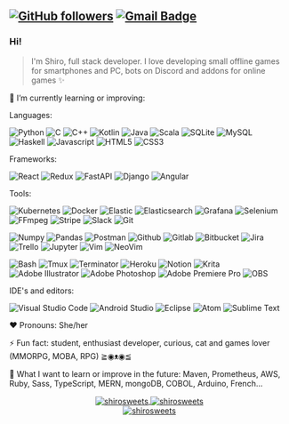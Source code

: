 <div align="left">

[![GitHub followers](https://img.shields.io/github/followers/shirosweets?label=Follow&style=social)](https://github.com/shirosweets/?tab=follow) [![Gmail Badge](https://img.shields.io/badge/-vsv.dev.solft@gmail.com-c14438?style=flat-square&logo=Gmail&logoColor=white&link=mailto:vsv.dev.solft@gmail.com)](mailto:vsv.dev.solft@gmail.com)</div>
---

### Hi!
> I'm Shiro, full stack developer. I love developing small offline games for smartphones and PC, bots on Discord and addons for online games ✨

🌱 I’m currently learning or improving:</p>

Languages:</p>

![Python](https://img.shields.io/badge/-Python-05122A?style=flat&logo=python)
![C](https://img.shields.io/badge/-C-05122A?style=flat&logo=c)
![C++](https://img.shields.io/badge/-C++-05122A?style=flat&logo=cplusplus)
![Kotlin](https://img.shields.io/badge/-Kotlin-05122A?style=flat&logo=kotlin)
![Java](https://img.shields.io/badge/-Java-05122A?style=flat&logo=java)
![Scala](https://img.shields.io/badge/-Scala-05122A?style=flat&logo=scala)
![SQLite](https://img.shields.io/badge/-SQLite-05122A?style=flat&logo=SQLite)
![MySQL](https://img.shields.io/badge/-MySQL-05122A?style=flat&logo=MySQL)
![Haskell](https://img.shields.io/badge/-Haskell-05122A?style=flat&logo=Haskell)
![Javascript](https://img.shields.io/badge/-Javascript-05122A?style=flat&logo=javascript)
![HTML5](https://img.shields.io/badge/-HTML-05122A?style=flat&logo=html5)
![CSS3](https://img.shields.io/badge/-CSS-05122A?style=flat&logo=css3)

Frameworks:</p>

![React](https://img.shields.io/badge/-React-05122A?style=flat&logo=react)
![Redux](https://img.shields.io/badge/-Redux-05122A?style=flat&logo=redux)
![FastAPI](https://img.shields.io/badge/-fastAPI-05122A?style=flat&logo=fastAPI)
![Django](https://img.shields.io/badge/-Django-05122A?style=flat&logo=django)
![Angular](https://img.shields.io/badge/-Angular-05122A?style=flat&logo=angular)

Tools:</p>

![Kubernetes](https://img.shields.io/badge/-Kubernetes-05122A?style=flat&logo=Kubernetes)
![Docker](https://img.shields.io/badge/-Docker-05122A?style=flat&logo=docker)
![Elastic](https://img.shields.io/badge/-Elastic-05122A?style=flat&logo=Elastic)
![Elasticsearch](https://img.shields.io/badge/-Elasticsearch-05122A?style=flat&logo=Elasticsearch)
![Grafana](https://img.shields.io/badge/-Grafana-05122A?style=flat&logo=Grafana)
![Selenium](https://img.shields.io/badge/-Selenium-05122A?style=flat&logo=Selenium)
![FFmpeg](https://img.shields.io/badge/-FFmpeg-05122A?style=flat&logo=FFmpeg)
![Stripe](https://img.shields.io/badge/-Stripe-05122A?style=flat&logo=Stripe)
![Slack](https://img.shields.io/badge/-Slack-05122A?style=flat&logo=Slack)
![Git](https://img.shields.io/badge/-Git-05122A?style=flat&logo=git)

![Numpy](https://img.shields.io/badge/-Numpy-05122A?style=%27flat%27&logo=numpy)
![Pandas](https://img.shields.io/badge/-Pandas-05122A?style=flat&logo=pandas)
![Postman](https://img.shields.io/badge/-Postman-05122A?style=flat&logo=Postman)
![Github](https://img.shields.io/badge/-Github-05122A?style=flat&logo=Github)
![Gitlab](https://img.shields.io/badge/-Gitlab-05122A?style=flat&logo=Gitlab)
![Bitbucket](https://img.shields.io/badge/-Bitbucket-05122A?style=flat&logo=bitbucket)
![Jira](https://img.shields.io/badge/-Jira-05122A?style=flat&logo=jira)
![Trello](https://img.shields.io/badge/-Trello-05122A?style=flat&logo=Trello)
![Jupyter](https://img.shields.io/badge/-Jupyter-05122A?style=flat&logo=jupyter)
![Vim](https://img.shields.io/badge/-Vim-05122A?style=flat&logo=vim)
![NeoVim](https://img.shields.io/badge/-NeoVim-05122A?style=flat&logo=neovim)

![Bash](https://img.shields.io/badge/-Bash-05122A?style=flat&logo=gnu-bash)
![Tmux](https://img.shields.io/badge/-Tmux-05122A?style=%27flat%27&logo=tmux)
![Terminator](https://img.shields.io/badge/-Terminator-05122A?style=%27flat%27&logo=Terminator)
![Heroku](https://img.shields.io/badge/-Heroku-05122A?style=flat&logo=heroku)
![Notion](https://img.shields.io/badge/-Notion-05122A?style=flat&logo=Notion)
![Krita](https://img.shields.io/badge/-Krita-05122A?style=flat&logo=Krita)
![Adobe Illustrator](https://img.shields.io/badge/-Illustrator-05122A?style=flat&logo=adobe-illustrator)
![Adobe Photoshop](https://img.shields.io/badge/-Photoshop-05122A?style=flat&logo=adobe-photoshop)
![Adobe Premiere Pro](https://img.shields.io/badge/-Premiere-05122A?style=flat&logo=adobe-premiere-pro)
![OBS](https://img.shields.io/badge/-OBS_Studio-05122A?style=flat&logo=obs-studio)

IDE's and editors:</p>

![Visual Studio Code](https://img.shields.io/badge/-VSC-05122A?style=flat&logo=visual-studio-code)
![Android Studio](https://img.shields.io/badge/-Android_Studio-05122A?style=flat&logo=android-studio)
![Eclipse](https://img.shields.io/badge/-Eclipse-05122A?style=flat&logo=Eclipse)
![Atom](https://img.shields.io/badge/-Atom-05122A?style=flat&logo=Atom)
![Sublime Text](https://img.shields.io/badge/-SublimeText-05122A?style=flat&logo=sublimeText)

♥ Pronouns: She/her

⚡ Fun fact: student, enthusiast developer, curious, cat and games lover (MMORPG, MOBA, RPG) ≧◉ᴥ◉≦

🌈 What I want to learn or improve in the future: Maven, Prometheus, AWS, Ruby, Sass, TypeScript, MERN, mongoDB, COBOL, Arduino, French...

<p align="center">
  <a href="https://github.com/shirosweets/">
    <img align="center" src="https://github-readme-stats.vercel.app/api?username=shirosweets&show_icons=true&count_private=true&locale=en&theme=radical" alt="shirosweets">
    <img align="center" src="https://github-readme-streak-stats.herokuapp.com/?user=shirosweets&locale=en&theme=radical" alt="shirosweets"/><br>
    <img align="center" src="https://github-profile-trophy.vercel.app/?username=shirosweets&row=2&column=3&theme=radical" alt="shirosweets"/>
  </a>
</p>